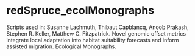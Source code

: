 # redSpruce_ecolMonographs
Scripts used in: Susanne Lachmuth, Thibaut Capblancq, Anoob Prakash, Stephen R. Keller, Matthew C. Fitzpatrick. Novel genomic offset metrics integrate local adaptation into habitat suitability forecasts and inform assisted migration. Ecological Monographs.


